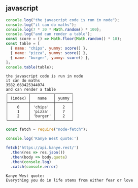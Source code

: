 ## javascript

``` js
console.log("the javascript code is run in node");
console.log("it can do maths");
console.log(7 * 30 * Math.random() * 100);
console.log("and can render a table");
const score = () => Math.floor(Math.random() * 10);
const table = [
  { name: "chips", yummy: score() },
  { name: "pizza", yummy: score() },
  { name: "burger", yummy: score() },
];
console.table(table);
```


``` markdown-code-runner
the javascript code is run in node
it can do maths
3582.663425344074
and can render a table
┌─────────┬──────────┬───────┐
│ (index) │   name   │ yummy │
├─────────┼──────────┼───────┤
│    0    │ 'chips'  │   2   │
│    1    │ 'pizza'  │   7   │
│    2    │ 'burger' │   2   │
└─────────┴──────────┴───────┘

```


``` js
const fetch = require("node-fetch");

console.log('Kanye West quote:')

fetch('https://api.kanye.rest/')
  .then(res => res.json())
  .then(body => body.quote)
  .then(console.log)
  .catch(console.error)
```
<!-- markdown-code-runner
  {
    "dependencies": [
      "node-fetch"
    ]
  }
-->


``` markdown-code-runner
Kanye West quote:
Everything you do in life stems from either fear or love

```
